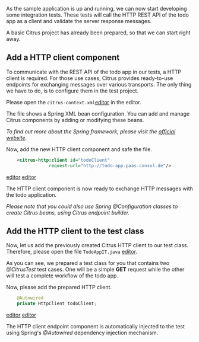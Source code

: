 As the sample application is up and running, we can now start developing some integration tests. These tests will call
the HTTP REST API of the todo app as a client and validate the server response messages.

A basic Citrus project has already been prepared, so that we can start right away.

## Add a HTTP client component

To communicate with the REST API of the todo app in our tests, a HTTP client is required. For those use cases, Citrus
provides ready-to-use endpoints for exchanging messages over various transports. The only thing we have to do, is to 
configure them in the test project.

Please open the `citrus-context.xml`[editor](/open?file=app-tests/src/test/resources/citrus-context.xml) in the editor.

The file shows a Spring XML bean configuration. You can add and manage Citrus components by adding or modifying these beans.

_To find out more about the Spring framework, please visit the [official website](https://spring.io/)._

Now, add the new HTTP client component and safe the file.
```xml
    <citrus-http:client id="todoClient"
                request-url="http://todo-app.paas.consol.de"/>
```
[editor](/edit/add?file=app-tests/src/test/resources/citrus-context.xml&line=15)
[editor](/save?file=app-tests/src/test/resources/citrus-context.xml)

The HTTP client component is now ready to exchange HTTP messages with the todo application. 

_Please note that you could also use Spring @Configuration classes to create Citrus beans, using Citrus endpoint builder._

## Add the HTTP client to the test class

Now, let us add the previously created Citrus HTTP client to our test class.
Therefore, please open the file `TodoAppIT.java`
[editor](/open?file=app-tests/src/test/java/org/citrus/samples/TodoAppIT.java).

As you can see, we prepared a test class for you that contains two _@CitrusTest_ test cases. One will be a simple **GET**
request while the other will test a complete workflow of the todo app.
 
Now, please add the prepared HTTP client.
```java
    @Autowired
    private HttpClient todoClient;
``` 
[editor](/edit/add?file=app-tests/src/test/java/org/citrus/samples/TodoAppIT.java&line=14)
[editor](/save?file=app-tests/src/test/java/org/citrus/samples/TodoAppIT.java)

The HTTP client endpoint component is automatically injected to the test using Spring's _@Autowired_ dependency
injection mechanism.
